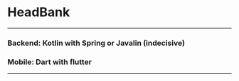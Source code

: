 # HeadBank
-----
### Backend: Kotlin with Spring or Javalin (indecisive)<br>
### Mobile: Dart with flutter<br>
-----

